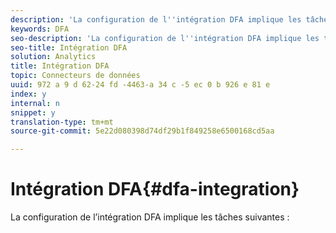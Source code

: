 ```yaml
---
description: 'La configuration de l''intégration DFA implique les tâches suivantes '
keywords: DFA
seo-description: 'La configuration de l''intégration DFA implique les tâches suivantes '
seo-title: Intégration DFA
solution: Analytics
title: Intégration DFA
topic: Connecteurs de données
uuid: 972 a 9 d 62-24 fd -4463-a 34 c -5 ec 0 b 926 e 81 e
index: y
internal: n
snippet: y
translation-type: tm+mt
source-git-commit: 5e22d080398d74df29b1f849258e6500168cd5aa

---
```



# Intégration DFA{#dfa-integration}

La configuration de l’intégration DFA implique les tâches suivantes :

